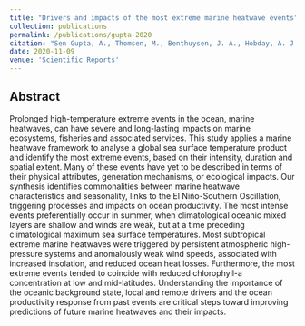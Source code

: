 ```yaml
---
title: "Drivers and impacts of the most extreme marine heatwave events"
collection: publications
permalink: /publications/gupta-2020
citation: "Sen Gupta, A., Thomsen, M., Benthuysen, J. A., Hobday, A. J., Oliver, E. C. J., Alexander, L. V., Burrows, M. T., Donat, M. G., Feng, M., Holbrook, N. J., Perkins-Kirkpatrick, S., Moore, P. J., Rodrigues, R. R., <b>Scannell, H. A.</b>, Taschetto, A. S., Ummenhofer, C. C., Wernberg, T. & Smale, D. A.  (2020), Drivers and impacts of the most extreme marine heatwaves events, <i>Sci. Rep.</i>, 10, 19359, DOI: <a href='https://doi.org/10.1038/s41598-020-75445-3' target='_blank'>10.1038/s41598-020-75445-3</a>"
date: 2020-11-09
venue: 'Scientific Reports'
---
```



## Abstract
Prolonged high-temperature extreme events in the ocean, marine heatwaves, can have severe and long-lasting impacts on marine ecosystems, fisheries and associated services. This study applies a marine heatwave framework to analyse a global sea surface temperature product and identify the most extreme events, based on their intensity, duration and spatial extent. Many of these events have yet to be described in terms of their physical attributes, generation mechanisms, or ecological impacts. Our synthesis identifies commonalities between marine heatwave characteristics and seasonality, links to the El Niño-Southern Oscillation, triggering processes and impacts on ocean productivity. The most intense events preferentially occur in summer, when climatological oceanic mixed layers are shallow and winds are weak, but at a time preceding climatological maximum sea surface temperatures. Most subtropical extreme marine heatwaves were triggered by persistent atmospheric high-pressure systems and anomalously weak wind speeds, associated with increased insolation, and reduced ocean heat losses. Furthermore, the most extreme events tended to coincide with reduced chlorophyll-a concentration at low and mid-latitudes. Understanding the importance of the oceanic background state, local and remote drivers and the ocean productivity response from past events are critical steps toward improving predictions of future marine heatwaves and their impacts.
